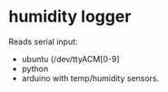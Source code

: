 # humidity logger

Reads serial input:
- ubuntu (/dev/ttyACM[0-9]
- python
- arduino with temp/humidity sensors.
